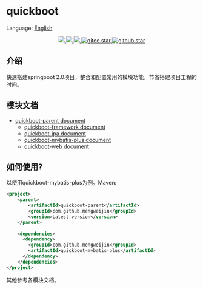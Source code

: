 # quickboot

Language: [English](README.md)

<p align="center">	
	<a target="_blank" href="https://search.maven.org/search?q=g:%22com.github.mengweijin%22%20AND%20a:%22quickboot-parent%22">
		<img src="https://img.shields.io/maven-central/v/com.github.mengweijin/quickboot-parent" />
	</a>
	<a target="_blank" href="https://github.com/mengweijin/quickboot/blob/master/LICENSE">
		<img src="https://img.shields.io/badge/license-Apache2.0-blue.svg" />
	</a>
	<a target="_blank" href="https://www.oracle.com/technetwork/java/javase/downloads/index.html">
		<img src="https://img.shields.io/badge/JDK-8+-green.svg" />
	</a>
	<a target="_blank" href="https://gitee.com/mengweijin/quickboot/stargazers">
		<img src="https://gitee.com/mengweijin/quickboot/badge/star.svg?theme=dark" alt='gitee star'/>
	</a>
	<a target="_blank" href='https://github.com/mengweijin/quickboot'>
		<img src="https://img.shields.io/github/stars/mengweijin/quickboot.svg?style=social" alt="github star"/>
	</a>
</p>

## 介绍
快速搭建springboot 2.0项目，整合和配置常用的模块功能，节省搭建项目工程的时间。

## 模块文档
- [quickboot-parent document](README.md)
    - [quickboot-framework document](doc/quickboot-framework.zh.md)
    - [quickboot-jpa document](doc/quickboot-jpa.zh.md)
    - [quickboot-mybatis-plus document](doc/quickboot-mybatis-plus.zh.md)
    - [quickboot-web document](doc/quickboot-web.zh.md)

## 如何使用? 
以使用quickboot-mybatis-plus为例。Maven: 
~~~~xml
<project>
	<parent>
		<artifactId>quickboot-parent</artifactId>
		<groupId>com.github.mengweijin</groupId>
		<version>Latest version</version>
	</parent>
    
    <dependencies>
      <dependency>
        <groupId>com.github.mengweijin</groupId>
        <artifactId>quickboot-mybatis-plus</artifactId>
      </dependency>
    </dependencies>
</project>
~~~~

其他参考各模块文档。






